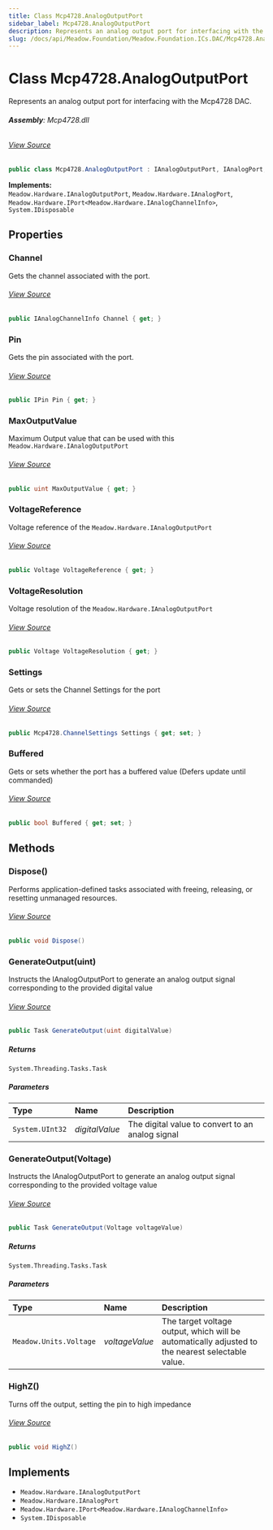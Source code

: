 ```yaml
---
title: Class Mcp4728.AnalogOutputPort
sidebar_label: Mcp4728.AnalogOutputPort
description: Represents an analog output port for interfacing with the Mcp4728 DAC.
slug: /docs/api/Meadow.Foundation/Meadow.Foundation.ICs.DAC/Mcp4728.AnalogOutputPort
---
```

# Class Mcp4728.AnalogOutputPort
Represents an analog output port for interfacing with the Mcp4728 DAC.

###### **Assembly**: Mcp4728.dll
###### [View Source](https://github.com/WildernessLabs/Meadow.Foundation.git/blob/develop/Source/Meadow.Foundation.Peripherals/ICs.DAC.Mcp4728/Driver/Mcp4728.AnalogOutputPort.cs#L52)
```csharp title="Declaration"
public class Mcp4728.AnalogOutputPort : IAnalogOutputPort, IAnalogPort, IPort<IAnalogChannelInfo>, IDisposable
```
**Implements:**  
`Meadow.Hardware.IAnalogOutputPort`, `Meadow.Hardware.IAnalogPort`, `Meadow.Hardware.IPort<Meadow.Hardware.IAnalogChannelInfo>`, `System.IDisposable`

## Properties
### Channel
Gets the channel associated with the port.
###### [View Source](https://github.com/WildernessLabs/Meadow.Foundation.git/blob/develop/Source/Meadow.Foundation.Peripherals/ICs.DAC.Mcp4728/Driver/Mcp4728.AnalogOutputPort.cs#L58)
```csharp title="Declaration"
public IAnalogChannelInfo Channel { get; }
```
### Pin
Gets the pin associated with the port.
###### [View Source](https://github.com/WildernessLabs/Meadow.Foundation.git/blob/develop/Source/Meadow.Foundation.Peripherals/ICs.DAC.Mcp4728/Driver/Mcp4728.AnalogOutputPort.cs#L61)
```csharp title="Declaration"
public IPin Pin { get; }
```
### MaxOutputValue
Maximum Output value that can be used with this `Meadow.Hardware.IAnalogOutputPort`
###### [View Source](https://github.com/WildernessLabs/Meadow.Foundation.git/blob/develop/Source/Meadow.Foundation.Peripherals/ICs.DAC.Mcp4728/Driver/Mcp4728.AnalogOutputPort.cs#L66)
```csharp title="Declaration"
public uint MaxOutputValue { get; }
```
### VoltageReference
Voltage reference of the `Meadow.Hardware.IAnalogOutputPort`
###### [View Source](https://github.com/WildernessLabs/Meadow.Foundation.git/blob/develop/Source/Meadow.Foundation.Peripherals/ICs.DAC.Mcp4728/Driver/Mcp4728.AnalogOutputPort.cs#L71)
```csharp title="Declaration"
public Voltage VoltageReference { get; }
```
### VoltageResolution
Voltage resolution of the `Meadow.Hardware.IAnalogOutputPort`
###### [View Source](https://github.com/WildernessLabs/Meadow.Foundation.git/blob/develop/Source/Meadow.Foundation.Peripherals/ICs.DAC.Mcp4728/Driver/Mcp4728.AnalogOutputPort.cs#L76)
```csharp title="Declaration"
public Voltage VoltageResolution { get; }
```
### Settings
Gets or sets the Channel Settings for the port
###### [View Source](https://github.com/WildernessLabs/Meadow.Foundation.git/blob/develop/Source/Meadow.Foundation.Peripherals/ICs.DAC.Mcp4728/Driver/Mcp4728.AnalogOutputPort.cs#L81)
```csharp title="Declaration"
public Mcp4728.ChannelSettings Settings { get; set; }
```
### Buffered
Gets or sets whether the port has a buffered value (Defers update until commanded)
###### [View Source](https://github.com/WildernessLabs/Meadow.Foundation.git/blob/develop/Source/Meadow.Foundation.Peripherals/ICs.DAC.Mcp4728/Driver/Mcp4728.AnalogOutputPort.cs#L86)
```csharp title="Declaration"
public bool Buffered { get; set; }
```
## Methods
### Dispose()
Performs application-defined tasks associated with freeing, releasing, or resetting unmanaged resources.
###### [View Source](https://github.com/WildernessLabs/Meadow.Foundation.git/blob/develop/Source/Meadow.Foundation.Peripherals/ICs.DAC.Mcp4728/Driver/Mcp4728.AnalogOutputPort.cs#L100)
```csharp title="Declaration"
public void Dispose()
```
### GenerateOutput(uint)
Instructs the IAnalogOutputPort to generate an analog output signal corresponding to the provided digital value
###### [View Source](https://github.com/WildernessLabs/Meadow.Foundation.git/blob/develop/Source/Meadow.Foundation.Peripherals/ICs.DAC.Mcp4728/Driver/Mcp4728.AnalogOutputPort.cs#L106)
```csharp title="Declaration"
public Task GenerateOutput(uint digitalValue)
```

##### Returns

`System.Threading.Tasks.Task`

##### Parameters

| Type | Name | Description |
|:--- |:--- |:--- |
| `System.UInt32` | *digitalValue* | The digital value to convert to an analog signal |

### GenerateOutput(Voltage)
Instructs the IAnalogOutputPort to generate an analog output signal corresponding to the provided voltage value
###### [View Source](https://github.com/WildernessLabs/Meadow.Foundation.git/blob/develop/Source/Meadow.Foundation.Peripherals/ICs.DAC.Mcp4728/Driver/Mcp4728.AnalogOutputPort.cs#L122)
```csharp title="Declaration"
public Task GenerateOutput(Voltage voltageValue)
```

##### Returns

`System.Threading.Tasks.Task`

##### Parameters

| Type | Name | Description |
|:--- |:--- |:--- |
| `Meadow.Units.Voltage` | *voltageValue* | The target voltage output, which will be automatically adjusted to the nearest selectable value. |

### HighZ()
Turns off the output, setting the pin to high impedance
###### [View Source](https://github.com/WildernessLabs/Meadow.Foundation.git/blob/develop/Source/Meadow.Foundation.Peripherals/ICs.DAC.Mcp4728/Driver/Mcp4728.AnalogOutputPort.cs#L136)
```csharp title="Declaration"
public void HighZ()
```

## Implements

* `Meadow.Hardware.IAnalogOutputPort`
* `Meadow.Hardware.IAnalogPort`
* `Meadow.Hardware.IPort<Meadow.Hardware.IAnalogChannelInfo>`
* `System.IDisposable`
